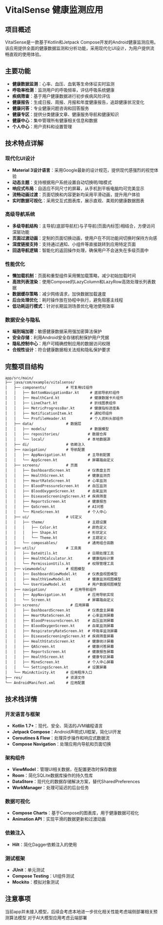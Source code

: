 # VitalSense 健康监测应用

## 项目概述
VitalSense是一款基于Kotlin和Jetpack Compose开发的Android健康监测应用。该应用提供全面的健康数据监测和分析功能，采用现代化UI设计，为用户提供流畅直观的使用体验。

## 主要功能
- **健康数据监测**：心率、血压、血氧等生命体征实时监测
- **呼吸率检测**：监测用户的呼吸频率，评估呼吸系统健康
- **疾病筛查**：基于用户健康数据进行初步疾病风险评估
- **健康报告**：生成日报、周报、月报和年度健康报告，追踪健康状况变化
- **健康问答**：专业健康问题咨询和回答服务
- **健康专区**：提供分类健康文章、健康服务导航和健康知识
- **健康中心**：集中管理所有健康相关信息和数据
- **个人中心**：用户资料和设置管理

## 技术特点详解

### 现代化UI设计
- **Material 3设计语言**：采用Google最新的设计规范，提供现代感强烈的视觉体验
- **动态主题**：支持根据用户系统设置自动切换明/暗模式
- **响应式布局**：自适应不同尺寸的屏幕，从手机到平板电脑均可完美显示
- **流畅动画过渡**：页面切换和内容更新均采用平滑动画，提升用户体验
- **实时数据可视化**：采用交互式图表库，展示直观、美观的健康数据图表

### 高级导航系统
- **多级导航结构**：主导航(底部导航栏)与子导航(页面内标签)相结合，方便访问深层功能
- **页面过渡动画**：定制的页面切换动画，使用户在不同功能间切换时保持方向感
- **深度链接支持**：支持通过通知、小组件等直接跳转到应用特定页面
- **回退导航逻辑**：智能化的返回操作处理，确保用户不会迷失在多级页面中

### 性能优化
- **懒加载机制**：页面和重型组件采用懒加载策略，减少初始加载时间
- **高效列表渲染**：使用Compose的LazyColumn和LazyRow高效处理长列表数据
- **数据缓存策略**：减少网络请求，加快数据加载速度
- **后台处理优化**：耗时操作放在协程中执行，避免阻塞主线程
- **低功耗运行模式**：针对长期监测场景优化电池使用效率

### 数据安全与隐私
- **端到端加密**：敏感健康数据采用强加密算法保护
- **安全存储**：利用Android安全存储机制保护用户凭据
- **隐私控制中心**：用户可精确控制应用的数据访问权限
- **合规性设计**：符合健康数据相关法规和隐私保护要求

## 完整项目结构

```
app/src/main/
├── java/com/example/vitalsense/
│   ├── components/         # 可复用UI组件
│   │   ├── BottomNavigationBar.kt     # 底部导航栏组件
│   │   ├── HealthCard.kt              # 健康数据卡片组件
│   │   ├── LineChart.kt               # 折线图表组件
│   │   ├── MetricProgressBar.kt       # 健康指标进度条
│   │   ├── NotificationItem.kt        # 通知项组件
│   │   └── ProfileHeader.kt           # 个人资料头部组件
│   ├── data/               # 数据层
│   │   ├── models/                    # 数据模型
│   │   ├── repositories/             # 数据仓库
│   │   └── local/                    # 本地数据源
│   ├── di/                 # 依赖注入
│   ├── navigation/         # 导航配置
│   │   ├── AppNavigation.kt          # 主导航配置
│   │   └── AppScreen.kt              # 屏幕路由定义
│   ├── screens/            # 页面
│   │   ├── DashboardScreen.kt        # 仪表盘主页
│   │   ├── HealthScreen.kt           # 健康监测页
│   │   ├── HeartRateScreen.kt        # 心率监测
│   │   ├── BloodPressureScreen.kt    # 血压监测
│   │   ├── BloodOxygenScreen.kt      # 血氧监测
│   │   ├── DiseaseScreeningScreen.kt # 疾病筛查
│   │   ├── ReportsScreen.kt          # 健康报告
│   │   ├── QaScreen.kt               # AI问答
│   │   └── MineScreen.kt             # 个人中心
│   ├── ui/                 # UI定义
│   │   ├── theme/                    # 主题设置
│   │   │   ├── Color.kt              # 颜色定义
│   │   │   ├── Shape.kt              # 形状定义
│   │   │   └── Theme.kt              # 主题定义
│   │   └── composables/              # 通用组合函数
│   ├── utils/              # 工具类
│   │   ├── DateUtils.kt              # 日期处理工具
│   │   ├── HealthCalculator.kt       # 健康指标计算
│   │   └── PermissionUtils.kt        # 权限管理工具
│   ├── viewmodels/         # 视图模型
│   │   ├── DashboardViewModel.kt     # 仪表盘视图模型
│   │   ├── HealthViewModel.kt        # 健康监测视图模型
│   │   └── UserViewModel.kt          # 用户数据视图模型
│   ├── navigation/           # 应用导航组件
│   │   ├── AppNavigation.kt          # 应用导航实现
│   │   └── Screen.kt                 # 屏幕路由定义
│   ├── screens/              # 应用屏幕
│   │   ├── DashboardScreen.kt        # 仪表盘主屏幕
│   │   ├── HeartRateScreen.kt        # 心率监测屏幕
│   │   ├── BloodPressureScreen.kt    # 血压监测屏幕
│   │   ├── BloodOxygenScreen.kt      # 血氧监测屏幕
│   │   ├── RespiratoryRateScreen.kt  # 呼吸率监测屏幕
│   │   ├── DiseaseScreeningScreen.kt # 疾病筛查屏幕
│   │   ├── HealthStatsScreen.kt      # 健康统计屏幕
│   │   ├── QAScreen.kt               # 健康问答屏幕
│   │   ├── ReportsScreen.kt          # 健康报告屏幕
│   │   ├── HealthScreen.kt           # 健康专区屏幕
│   │   ├── MineScreen.kt             # 个人中心屏幕
│   │   └── SettingsScreen.kt         # 设置屏幕
│   └── MainActivity.kt     # 应用程序入口
├── res/                    # 资源文件
└── AndroidManifest.xml     # 应用配置
```

## 技术栈详情

### 开发语言与框架
- **Kotlin 1.7+**：现代、安全、简洁的JVM编程语言
- **Jetpack Compose**：Android声明式UI框架，简化UI开发
- **Coroutines & Flow**：处理异步操作和响应式数据流
- **Compose Navigation**：处理应用内导航和页面切换

### 架构组件
- **ViewModel**：管理UI相关数据，在配置更改时保存数据
- **Room**：简化SQLite数据库操作的持久性库
- **DataStore**：现代化的数据存储解决方案，替代SharedPreferences
- **WorkManager**：处理可延迟的后台任务

### 数据可视化
- **Compose Charts**：基于Compose的图表库，用于健康数据可视化
- **Animation API**：实现平滑的数据更新和过渡动画

### 依赖注入
- **Hilt**：简化Dagger依赖注入的使用

### 测试框架
- **JUnit**：单元测试
- **Compose Testing**：UI组件测试
- **Mockito**：模拟对象测试

## 注意事项
当前app并未接入模型，后续会考虑本地进一步优化相关性能考虑端侧部署相关预测算法模型
对于AI大模型应用考虑云端部署
